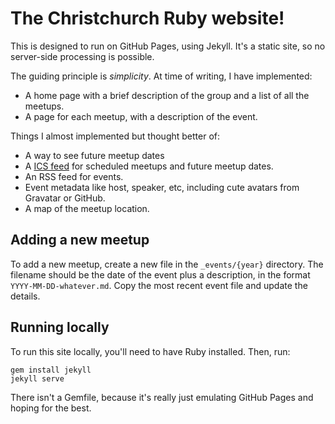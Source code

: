 # The Christchurch Ruby website!

This is designed to run on GitHub Pages, using Jekyll. It's a static site, so no
server-side processing is possible.

The guiding principle is *simplicity*. At time of writing, I have implemented:

- A home page with a brief description of the group and a list of all the meetups.
- A page for each meetup, with a description of the event.

Things I almost implemented but thought better of:

- A way to see future meetup dates
- A [ICS feed] for scheduled meetups and future meetup dates.
- An RSS feed for events.
- Event metadata like host, speaker, etc, including cute avatars from Gravatar or GitHub.
- A map of the meetup location.

[ICS feed]: https://github.com/berlinphp/berlinphp.github.com/blob/master/calendar.ics

## Adding a new meetup

To add a new meetup, create a new file in the `_events/{year}` directory. The filename should be the date of the event plus a description, in the format `YYYY-MM-DD-whatever.md`. Copy the most recent event file and update the details.

## Running locally

To run this site locally, you'll need to have Ruby installed. Then, run:

```
gem install jekyll
jekyll serve
```

There isn't a Gemfile, because it's really just emulating GitHub Pages and hoping for the best.
